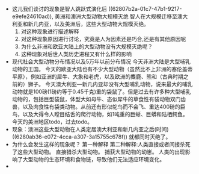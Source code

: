 - 这儿我们谈讨的现象是智人跳跃式演化后 ((62807b2a-01c7-47b1-9217-e9efe24610ad)),
  美洲和澳洲大型动物大规模灭绝
  智人在大规模迁移至澳大利亚和新几内亚，以及美洲后，这些大型动物大规模灭绝。
  1. 对这种现象进行描述解释
  2. 对这种现象原因进行讨论，究竟是人为因素还是巧合,还是有其他原因呢
  3. 为什么非洲和欧亚大陆上的大型动物没有大规模灭绝呢？
  4. 这种现象对后世人类历史进程又有什么样的影响
- 现代社会大型动物分布情况以及5万年以前分布情况
  今天非洲大陆是大型哺乳动物的王国。
  今天的欧亚大陆也有不少大型动物（虽然比不上非洲的塞伦盖蒂平原），例如亚洲的犀牛、大象和老虎，以及欧洲的麋鹿、熊和（古典时期之前的）狮子。
  今天澳大利亚—新几内亚却没有大型哺乳动物，说来最大的哺乳动物就是100磅(1磅约等于0.45千克)重的袋鼠了。但是过去有许多种大型哺乳动物的，包括巨型袋鼠，体型大如母牛、态似犀牛的草食性有袋动物双门齿兽，以及肉食性有袋类动物。从前还有形似鸵鸟而不会飞、重达400磅的巨鸟，以及大得令人瞠目结舌的爬行动物，如1吨重的巨蜥、巨蟒和陆栖鳄鱼。
  今天的美洲地区todo，过去todo。
- 现象：澳洲这些大型动物在人类定居澳大利亚和新几内亚之后(时间) ((6280ab36-e072-4cca-a307-3a15755c678f)) 就都同时灭绝了。
- 为什么会发生这样的现象呢？
  第一种解释
  第二种解释:人类直接或者间接杀死了这些大型动物。
  直接猎杀大型动物。
  捕获大型动物的幼崽。
  人类的出现影响了大型动物的生态环境和食物链，导致他们无法适应环境变化。
-